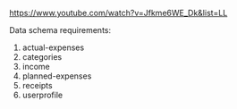 https://www.youtube.com/watch?v=Jfkme6WE_Dk&list=LL

Data schema requirements:

1. actual-expenses
2. categories
3. income
4. planned-expenses
5. receipts
6. userprofile
